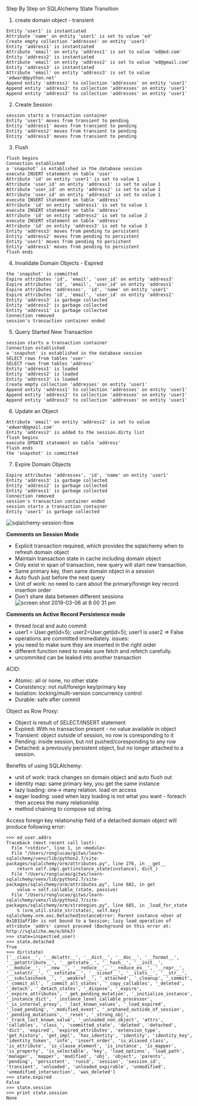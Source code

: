 Step By Step on SQLAlchemy State Transition
1. create domain object - transient
```
Entity 'user1' is instantiated
Attribute 'name' on entity 'user1' is set to value 'ed'
Create empty collection 'addresses' on entity 'user1'
Entity 'address1' is instantiated
Attribute 'email' on entity 'address1' is set to value 'ed@ed.com'
Entity 'address2' is instantiated
Attribute 'email' on entity 'address2' is set to value 'ed@gmail.com'
Entity 'address3' is instantiated
Attribute 'email' on entity 'address3' is set to value 'edward@python.net'
Append entity 'address1' to collection 'addresses' on entity 'user1'
Append entity 'address2' to collection 'addresses' on entity 'user1'
Append entity 'address3' to collection 'addresses' on entity 'user1'
```
2. Create Session 
```
session starts a transaction container
Entity 'user1' moves from transient to pending
Entity 'address1' moves from transient to pending
Entity 'address2' moves from transient to pending
Entity 'address3' moves from transient to pending
```
3. Flush
```
flush begins
Connection established
a 'snapshot' is established in the database session
execute INSERT statement on table 'user'
Attribute 'id' on entity 'user1' is set to value 1
Attribute 'user_id' on entity 'address1' is set to value 1
Attribute 'user_id' on entity 'address2' is set to value 1
Attribute 'user_id' on entity 'address3' is set to value 1
execute INSERT statement on table 'address'
Attribute 'id' on entity 'address1' is set to value 1
execute INSERT statement on table 'address'
Attribute 'id' on entity 'address2' is set to value 2
execute INSERT statement on table 'address'
Attribute 'id' on entity 'address3' is set to value 3
Entity 'address3' moves from pending to persistent
Entity 'address2' moves from pending to persistent
Entity 'user1' moves from pending to persistent
Entity 'address1' moves from pending to persistent
flush ends
```
4. Invalidate Domain Objects - Expired
```
the 'snapshot' is committed
Expire attributes 'id', 'email', 'user_id' on entity 'address3'
Expire attributes 'id', 'email', 'user_id' on entity 'address1'
Expire attributes 'addresses', 'id', 'name' on entity 'user1'
Expire attributes 'id', 'email', 'user_id' on entity 'address2'
Entity 'address3' is garbage collected
Entity 'address2' is garbage collected
Entity 'address1' is garbage collected
Connection removed
session's transaction container ended
```
5. Query Started New Transaction
```
session starts a transaction container
Connection established
a 'snapshot' is established in the database session
SELECT rows from tables 'user'
SELECT rows from tables 'address'
Entity 'address1' is loaded
Entity 'address2' is loaded
Entity 'address3' is loaded
Create empty collection 'addresses' on entity 'user1'
Append entity 'address1' to collection 'addresses' on entity 'user1'
Append entity 'address2' to collection 'addresses' on entity 'user1'
Append entity 'address3' to collection 'addresses' on entity 'user1'
```
6. Update an Object
```
Attribute 'email' on entity 'address2' is set to value 'edward@gmail.com'
Entity 'address2' is added to the session.dirty list
flush begins
execute UPDATE statement on table 'address'
flush ends
the 'snapshot' is committed
```
7. Expire Domain Objects
```
Expire attributes 'addresses', 'id', 'name' on entity 'user1'
Entity 'address3' is garbage collected
Entity 'address2' is garbage collected
Entity 'address1' is garbage collected
Connection removed
session's transaction container ended
session starts a transaction container
Entity 'user1' is garbage collected
```
![sqlalchemy-session-flow](https://user-images.githubusercontent.com/6065072/53859039-59692800-4017-11e9-884b-4bfb0669f897.png)

**Comments on Session Mode**
* Explicit transaction required, which provides the sqlalchemy when to refresh domain object
* Maintain transaction state in cache including domain object
* Only exist in span of transaction, new query will start new transaction.
* Same primary key, then same domain object in a session
* Auto flush just before the next query
* Unit of work: no need to care about the primary/foreign key record insertion order
* Don't share data between different sessions
![screen shot 2019-03-06 at 8 00 31 pm](https://user-images.githubusercontent.com/6065072/53879905-96024700-404a-11e9-81e7-b0c0b5c6d0ad.png)

**Comments on Active Record Persistence mode**
* thread local and auto commit
* user1 = User.get(id=5); user2=User.get(id=5); user1 is user2 => False
* operations are committed immediately.
issues:
* you need to make sure they are inserted in the right order
* different function need to make sure fetch and refetch carefully.
* uncommited can be leaked into another transaction

ACID:
* Atomic: all or none, no other state
* Consistency: not null/foreign key/primary key
* Isolation: locking/multi-version concurrency control
* Durable: safe after commit

Object as Row Proxy:
* Object is result of SELECT/INSERT statement
* Expired: With no transaction present - no value available in object
* Transient: object outside of session, no row is coresponding to it
* Pending: inside session, but not pushed/coresponding to any row
* Detached: a previously persistent object, but no longer attached to a session.

Benefits of using SQLAlchemy:
* unit of work: track changes on domain object and auto flush out
* identity map: same primary key, you get the same instance
* lazy loading: one-> many relation. load on access
* eager loading: used when lazy loading is not what you want - foreach then access the many relationship
* method chaining to compose sql string.

Access foreign key relationship field of a detached domain object will produce following error:
```
>>> ed_user.addrs
Traceback (most recent call last):
  File "<stdin>", line 1, in <module>
  File "/Users/ronglucao/gitws/learn-sqlalchemy/venv/lib/python2.7/site-packages/sqlalchemy/orm/attributes.py", line 276, in __get__
    return self.impl.get(instance_state(instance), dict_)
  File "/Users/ronglucao/gitws/learn-sqlalchemy/venv/lib/python2.7/site-packages/sqlalchemy/orm/attributes.py", line 682, in get
    value = self.callable_(state, passive)
  File "/Users/ronglucao/gitws/learn-sqlalchemy/venv/lib/python2.7/site-packages/sqlalchemy/orm/strategies.py", line 685, in _load_for_state
    % (orm_util.state_str(state), self.key)
sqlalchemy.orm.exc.DetachedInstanceError: Parent instance <User at 0x1033aff10> is not bound to a Session; lazy load operation of attribute 'addrs' cannot proceed (Background on this error at: http://sqlalche.me/e/bhk3)
>>> state=inspect(ed_user)
>>> state.detached
True
>>> dir(state)
['__class__', '__delattr__', '__dict__', '__doc__', '__format__', '__getattribute__', '__getstate__', '__hash__', '__init__', '__module__', '__new__', '__reduce__', '__reduce_ex__', '__repr__', '__setattr__', '__setstate__', '__sizeof__', '__slots__', '__str__', '__subclasshook__', '__weakref__', '_attached', '_cleanup', '_commit', '_commit_all', '_commit_all_states', '_copy_callables', '_deleted', '_detach', '_detach_states', '_dispose', '_expire', '_expire_attributes', '_get_pending_mutation', '_initialize_instance', '_instance_dict', '_instance_level_callable_processor', '_is_internal_proxy', '_last_known_values', '_load_expired', '_load_pending', '_modified_event', '_orphaned_outside_of_session', '_pending_mutations', '_reset', '_strong_obj', '_track_last_known_value', '_unloaded_non_object', 'attrs', 'callables', 'class_', 'committed_state', 'deleted', 'detached', 'dict', 'expired', 'expired_attributes', 'extension_type', 'get_history', 'get_impl', 'has_identity', 'identity', 'identity_key', 'identity_token', 'info', 'insert_order', 'is_aliased_class', 'is_attribute', 'is_clause_element', 'is_instance', 'is_mapper', 'is_property', 'is_selectable', 'key', 'load_options', 'load_path', 'manager', 'mapper', 'modified', 'obj', 'object', 'parents', 'pending', 'persistent', 'runid', 'session', 'session_id', 'transient', 'unloaded', 'unloaded_expirable', 'unmodified', 'unmodified_intersection', 'was_deleted']
>>> state.expired
False
>>> state.session
>>> print state.session
None
```
